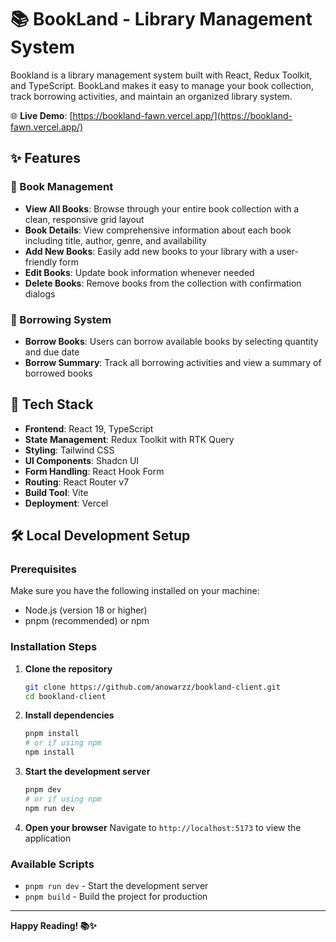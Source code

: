 # 📚 BookLand - Library Management System

Bookland is a library management system built with React, Redux Toolkit, and TypeScript. BookLand makes it easy to manage your book collection, track borrowing activities, and maintain an organized library system.

🌐 **Live Demo**: [https://bookland-fawn.vercel.app/](https://bookland-fawn.vercel.app/)

## ✨ Features

### 📖 Book Management

- **View All Books**: Browse through your entire book collection with a clean, responsive grid layout
- **Book Details**: View comprehensive information about each book including title, author, genre, and availability
- **Add New Books**: Easily add new books to your library with a user-friendly form
- **Edit Books**: Update book information whenever needed
- **Delete Books**: Remove books from the collection with confirmation dialogs

### 📅 Borrowing System

- **Borrow Books**: Users can borrow available books by selecting quantity and due date
- **Borrow Summary**: Track all borrowing activities and view a summary of borrowed books

## 🚀 Tech Stack

- **Frontend**: React 19, TypeScript
- **State Management**: Redux Toolkit with RTK Query
- **Styling**: Tailwind CSS
- **UI Components**: Shadcn UI
- **Form Handling**: React Hook Form
- **Routing**: React Router v7
- **Build Tool**: Vite
- **Deployment**: Vercel

## 🛠️ Local Development Setup

### Prerequisites

Make sure you have the following installed on your machine:

- Node.js (version 18 or higher)
- pnpm (recommended) or npm

### Installation Steps

1. **Clone the repository**

   ```bash
   git clone https://github.com/anowarzz/bookland-client.git
   cd bookland-client
   ```

2. **Install dependencies**

   ```bash
   pnpm install
   # or if using npm
   npm install
   ```

3. **Start the development server**

   ```bash
   pnpm dev
   # or if using npm
   npm run dev
   ```

4. **Open your browser**
   Navigate to `http://localhost:5173` to view the application

### Available Scripts

- `pnpm run dev` - Start the development server
- `pnpm build` - Build the project for production

---

**Happy Reading! 📚✨**
